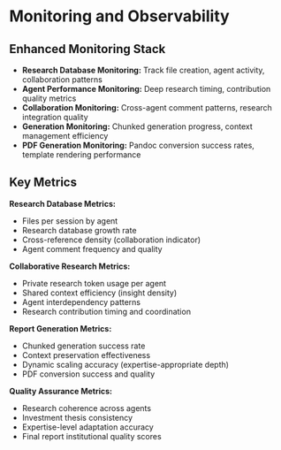 # Monitoring and Observability

## Enhanced Monitoring Stack

- **Research Database Monitoring:** Track file creation, agent activity, collaboration patterns
- **Agent Performance Monitoring:** Deep research timing, contribution quality metrics
- **Collaboration Monitoring:** Cross-agent comment patterns, research integration quality
- **Generation Monitoring:** Chunked generation progress, context management efficiency
- **PDF Generation Monitoring:** Pandoc conversion success rates, template rendering performance

## Key Metrics

**Research Database Metrics:**
- Files per session by agent
- Research database growth rate
- Cross-reference density (collaboration indicator)
- Agent comment frequency and quality

**Collaborative Research Metrics:**
- Private research token usage per agent
- Shared context efficiency (insight density)
- Agent interdependency patterns
- Research contribution timing and coordination

**Report Generation Metrics:**
- Chunked generation success rate
- Context preservation effectiveness
- Dynamic scaling accuracy (expertise-appropriate depth)
- PDF conversion success and quality

**Quality Assurance Metrics:**
- Research coherence across agents
- Investment thesis consistency
- Expertise-level adaptation accuracy
- Final report institutional quality scores
